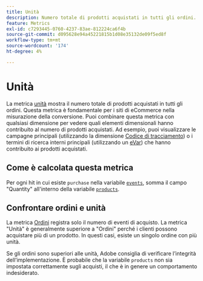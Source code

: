 ```yaml
---
title: Unità
description: Numero totale di prodotti acquistati in tutti gli ordini.
feature: Metrics
exl-id: c7293445-0760-4237-83ae-812224ca6f4b
source-git-commit: d095628e94a45221815b1d08e35132de09f5ed8f
workflow-type: tm+mt
source-wordcount: '174'
ht-degree: 4%

---
```


# Unità

La metrica [unità](overview.md) mostra il numero totale di prodotti acquistati in tutti gli ordini. Questa metrica è fondamentale per i siti di eCommerce nella misurazione della conversione. Puoi combinare questa metrica con qualsiasi dimensione per vedere quali elementi dimensionali hanno contribuito al numero di prodotti acquistati. Ad esempio, puoi visualizzare le campagne principali (utilizzando la dimensione [Codice di tracciamento](../dimensions/tracking-code.md)) o i termini di ricerca interni principali (utilizzando un [eVar](../dimensions/evar.md)) che hanno contribuito ai prodotti acquistati.

## Come è calcolata questa metrica

Per ogni hit in cui esiste `purchase` nella variabile [`events`](/help/implement/vars/page-vars/events/events-overview.md), somma il campo &quot;Quantity&quot; all&#39;interno della variabile [`products`](/help/implement/vars/page-vars/products.md).

## Confrontare ordini e unità

La metrica [Ordini](orders.md) registra solo il numero di eventi di acquisto. La metrica &quot;Unità&quot; è generalmente superiore a &quot;Ordini&quot; perché i clienti possono acquistare più di un prodotto. In questi casi, esiste un singolo ordine con più unità.

Se gli ordini sono superiori alle unità, Adobe consiglia di verificare l’integrità dell’implementazione. È probabile che la variabile `products` non sia impostata correttamente sugli acquisti, il che è in genere un comportamento indesiderato.
